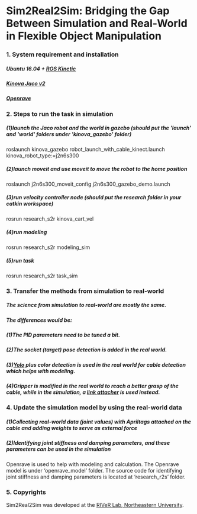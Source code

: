 # Sim2Real2Sim: Bridging the Gap Between Simulation and Real-World in Flexible Object Manipulation


### 1. System requirement and installation

##### Ubuntu 16.04 + [ROS Kinetic](http://wiki.ros.org/kinetic/Installation/Ubuntu)
##### [Kinova Jaco v2](https://github.com/Kinovarobotics/kinova-ros)
##### [Openrave](https://github.com/yueyeyuniao/openrave)

### 2. Steps to run the task in simulation

##### (1)launch the Jaco robot and the world in gazebo (should put the 'launch' and 'world' folders under 'kinova_gazebo' folder)
roslaunch kinova_gazebo robot_launch_with_cable_kinect.launch kinova_robot_type:=j2n6s300
##### (2)launch moveit and use moveit to move the robot to the home position
roslaunch j2n6s300_moveit_config j2n6s300_gazebo_demo.launch
##### (3)run velocity controller node (should put the research folder in your catkin workspace)
rosrun research_s2r kinova_cart_vel
##### (4)run modeling
rosrun research_s2r modeling_sim
##### (5)run task
rosrun research_s2r task_sim

### 3. Transfer the methods from simulation to real-world
##### The science from simulation to real-world are mostly the same.
##### The differences would be:
##### (1)The PID parameters need to be tuned a bit. 
##### (2)The socket (target) pose detection is added in the real world.
##### (3)[Yolo](https://github.com/pjreddie/darknet/wiki/YOLO:-Real-Time-Object-Detection) plus color detection is used in the real world for cable detection which helps with modeling.
##### (4)Gripper is modified in the real world to reach a better grasp of the cable, while in the simulation, a [link attacher](https://github.com/pal-robotics/gazebo_ros_link_attacher) is used instead.

### 4. Update the simulation model by using the real-world data
##### (1)Collecting real-world data (joint values) with Apriltags attached on the cable and adding weights to serve as external force
##### (2)Identifying joint stiffness and damping parameters, and these parameters can be used in the simulation
Openrave is used to help with modeling and calculation. The Openrave model is under ‘openrave_model’ folder. The source code for identifying joint stiffness and damping parameters is located at ‘research_r2s’ folder.

### 5. Copyrights
Sim2Real2Sim was developed at the [RIVeR Lab, Northeastern University](http://robot.neu.edu/).

